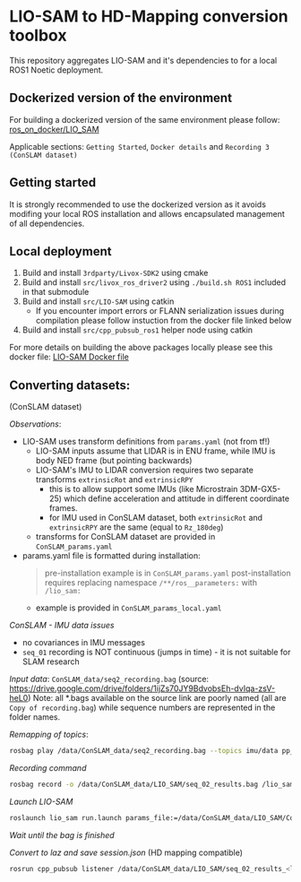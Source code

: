 # LIO-SAM to HD-Mapping conversion toolbox

This repository aggregates LIO-SAM and it's dependencies to for a local ROS1 Noetic deployment.

## Dockerized version of the environment

For building a dockerized version of the same environment please follow:
[ros_on_docker/LIO_SAM](https://github.com/lekston/ros_dockers/blob/dev/ros_on_docker/LIO_SAM/ROS1.md)

Applicable sections: `Getting Started`, `Docker details` and `Recording 3 (ConSLAM dataset)`

## Getting started

It is strongly recommended to use the dockerized version as it avoids modifing your local ROS installation and allows encapsulated management of all dependencies.

## Local deployment

1. Build and install `3rdparty/Livox-SDK2` using cmake
2. Build and install `src/livox_ros_driver2` using `./build.sh ROS1` included in that submodule
3. Build and install `src/LIO-SAM` using catkin
    - If you encounter import errors or FLANN serialization issues during compilation please follow instuction from the docker file linked below
4. Build and install `src/cpp_pubsub_ros1` helper node using catkin

For more details on building the above packages locally please see this docker file:
[LIO-SAM Docker file](https://github.com/lekston/ros_dockers/blob/dev/ros_on_docker/Dockerfile_ros1_lio_sam)

## Converting datasets:

(ConSLAM dataset)

*Observations*:
- LIO-SAM uses transform definitions from `params.yaml` (not from tf!)
  * LIO-SAM inputs assume that LIDAR is in ENU frame, while IMU is body NED frame (but pointing backwards)
  * LIO-SAM's IMU to LIDAR conversion requires two separate transforms `extrinsicRot` and `extrinsicRPY`
    - this is to allow support some IMUs (like Microstrain 3DM-GX5-25) which define acceleration and attitude
      in different coordinate frames.
    - for IMU used in ConSLAM dataset, both `extrinsicRot` and `extrinsicRPY` are the same (equal to `Rz_180deg`)
  * transforms for ConSLAM dataset are provided in `ConSLAM_params.yaml`
- params.yaml file is formatted during installation:
   > pre-installation example is in `ConSLAM_params.yaml`
   > post-installation requires replacing namespace `/**/ros__parameters:` with `/lio_sam:`
     * example is provided in `ConSLAM_params_local.yaml`

*ConSLAM - IMU data issues*
- no covariances in IMU messages
- `seq_01` recording is NOT continuous (jumps in time) - it is not suitable for SLAM research

*Input data*: `ConSLAM_data/seq2_recording.bag` (source: https://drive.google.com/drive/folders/1ijZs70JY9BdvobsEh-dvIqa-zsV-heL0)
Note: all \*.bags available on the source link are poorly named (all are `Copy of recording.bag`) while sequence numbers are represented in the folder names.

*Remapping of topics*:
```bash
rosbag play /data/ConSLAM_data/seq2_recording.bag --topics imu/data pp_points/synced2rgb /pp_points/synced2rgb:=/points_raw /imu/data:=/imu_raw
```

*Recording command*
```bash
rosbag record -o /data/ConSLAM_data/LIO_SAM/seq_02_results.bag /lio_sam/mapping/cloud_registered /lio_sam/mapping/path /lio_sam/mapping/odometry /odometry/imu /lio_sam/imu/path
```

*Launch LIO-SAM*
```bash
roslaunch lio_sam run.launch params_file:=/data/ConSLAM_data/LIO_SAM/ConSLAM_params_local.yaml
```

*Wait until the bag is finished*

*Convert to laz and save session.json* (HD mapping compatible)
```bash
rosrun cpp_pubsub listener /data/ConSLAM_data/LIO_SAM/seq_02_results_<latest_date>.bag /data/ConSLAM_data/LIO_SAM/session_seq_02/
```

